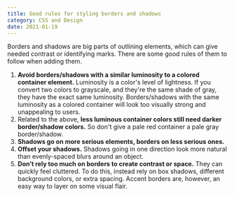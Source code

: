 ```yaml
---
title: Good rules for styling borders and shadows
category: CSS and Design
date: 2021-01-19
---
```


Borders and shadows are big parts of outlining elements, which can give needed contrast or identifying marks. There are some good rules of them to follow when adding them.

1. **Avoid borders/shadows with a similar luminosity to a colored container element.** Luminosity is a color's level of lightness. If you convert two colors to grayscale, and they're the same shade of gray, they have the exact same luminosity. Borders/shadows with the same luminosity as a colored container will look too visually strong and unappealing to users.
2. Related to the above, **less luminous container colors still need darker border/shadow colors.** So don't give a pale red container a pale gray border/shadow.
3. **Shadows go on more serious elements, borders on less serious ones.**
4. **Offset your shadows.** Shadows going in one direction look more natural than evenly-spaced blurs around an object.
5. **Don’t rely too much on borders to create contrast or space.** They can quickly feel cluttered. To do this, instead rely on box shadows, different background colors, or extra spacing. Accent borders are, however, an easy way to layer on some visual flair.
